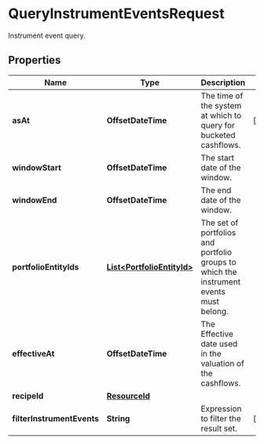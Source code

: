 

# QueryInstrumentEventsRequest

Instrument event query.

## Properties

Name | Type | Description | Notes
------------ | ------------- | ------------- | -------------
**asAt** | **OffsetDateTime** | The time of the system at which to query for bucketed cashflows. |  [optional]
**windowStart** | **OffsetDateTime** | The start date of the window. | 
**windowEnd** | **OffsetDateTime** | The end date of the window. | 
**portfolioEntityIds** | [**List&lt;PortfolioEntityId&gt;**](PortfolioEntityId.md) | The set of portfolios and portfolio groups to which the instrument events must belong. | 
**effectiveAt** | **OffsetDateTime** | The Effective date used in the valuation of the cashflows. | 
**recipeId** | [**ResourceId**](ResourceId.md) |  | 
**filterInstrumentEvents** | **String** | Expression to filter the result set. |  [optional]




